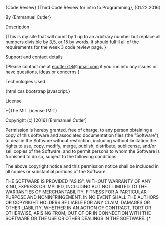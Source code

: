 {Code Review}
{Third Code Review for intro to Programming}, {01.22.2016}

By {Emmanuel Cutler}

Description

{This is my site that will count by 1 up to an arbitrary number but replace all numbers divisible by 3,5, or 15 by words. It should fulfill all of the requirements for the week 3 code review page. }

Support and contact details

{Please contact me at ecutler718@gmail.com if you run into any issues or have questions, ideas or concerns.}

Technologies Used

{html css bootstrap javascript.}

License

*{The MIT License (MIT)

Copyright (c) [2016] [Emmanuel Cutler]

Permission is hereby granted, free of charge, to any person obtaining a copy of this software and associated documentation files (the "Software"), to deal in the Software without restriction, including without limitation the rights to use, copy, modify, merge, publish, distribute, sublicense, and/or sell copies of the Software, and to permit persons to whom the Software is furnished to do so, subject to the following conditions:

The above copyright notice and this permission notice shall be included in all copies or substantial portions of the Software.

THE SOFTWARE IS PROVIDED "AS IS", WITHOUT WARRANTY OF ANY KIND, EXPRESS OR IMPLIED, INCLUDING BUT NOT LIMITED TO THE WARRANTIES OF MERCHANTABILITY, FITNESS FOR A PARTICULAR PURPOSE AND NONINFRINGEMENT. IN NO EVENT SHALL THE AUTHORS OR COPYRIGHT HOLDERS BE LIABLE FOR ANY CLAIM, DAMAGES OR OTHER LIABILITY, WHETHER IN AN ACTION OF CONTRACT, TORT OR OTHERWISE, ARISING FROM, OUT OF OR IN CONNECTION WITH THE SOFTWARE OR THE USE OR OTHER DEALINGS IN THE SOFTWARE. }*
